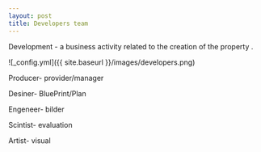 ```yaml
---
layout: post
title: Developers team
---
```


Development - a business activity related to the creation of the property .

![_config.yml]({{ site.baseurl }}/images/developers.png)

 <h>Producer- provider/manager</p>
 <h>Desiner- BluePrint/Plan</p>
 <h>Engeneer- bilder</p>
 <h>Scintist- evaluation</p>
 <h>Artist- visual</p>
 
